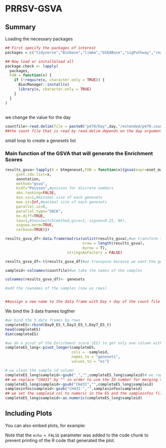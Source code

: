 PRRSV-GSVA
================

## Summary

Loading the necessary packages

``` r
## First specify the packages of interest
packages = c("tidyverse","Biobase","limma","GSEABase","sigPathway","readxl","ggpubr")

## Now load or install&load all
package.check <- lapply(
  packages,
  FUN = function(x) {
    if (!require(x, character.only = TRUE)) {
      BiocManager::install(x)
      library(x, character.only = TRUE)
    }
  }
)
```

## 

we change the value for the day

``` r
countfile<-read.delim(file = paste0("p470/Day",day,"/extended/p470.counts.txt"),check.names = FALSE,row.names = 1)
##the count file that is read by read.delim depends on the day argument above
```

small loop to create a genesets list

### Main function of the GSVA that will generate the Enrichment Scores

``` r
results_gsva<-lapply(X = btmgeneset,FUN = function(x){gsva(expr=eset_matrix, 
     gset.idx.list=x, 
     annotation,
     method="gsva",
     kcdf="Poisson",#poisson for discrete numbers
     abs.ranking=FALSE,
     min.sz=1,#minimal size of each genesets
     max.sz=Inf,#maximal size of each genesets
     parallel.sz=0,
     parallel.type="SOCK",
     mx.diff=TRUE,
     tau=1,#tau=switch(method,gsva=1, ssgsea=0.25, NA),
     ssgsea.norm=TRUE,
     verbose=TRUE)})
```

``` r
results_gsva_df<-data.frame(matrix(unlist(results_gsva),#we transform the list in a dataframe
                                   nrow = length(results_gsva),
                                   byrow = T),
                            stringsAsFactors = FALSE)

results_gsva_df<-t(results_gsva_df)#we transpose because we want the genesets as col and samples as rows

sampleid<-colnames(countfile)#we take the names of the samples

colnames(results_gsva_df)<- genesets

#add the rownames of the samples (now as rows)


##assign a new name to the data frame with Day + day of the count file + _ES (enrichment score)
```

We bind the 3 data frames togther

``` r
#we bind the 3 data frames by rows
completeES<-rbind(Day0_ES_t,Day3_ES_t,Day7_ES_t)
head(completeES)
dim(completeES)
```

``` r
#we do a pivot of the Enrichment score (ES) to get only one column with our ES
completeES_long<-pivot_longer(completeES,
                              cols = -sampleid,
                              names_to = "genesets",
                              values_to = "es")

# we clean the sample id column
completeES_long$sampleid<-gsub("_","",completeES_long$sampleid)# we replace the "_" by ""
## we replace "CH431" by "" in order to use the ID number for merging the data set
completeES_long$sampleid<-gsub("CH431","",completeES_long$sampleid)
samplesinfos$sampleid<-gsub("CH431-","",samplesinfos$sampleid)
## we set the sampleid col to numeric in the ES and the sampleinfos file
completeES_long$sampleid<-as.numeric(completeES_long$sampleid)
```

## Including Plots

You can also embed plots, for example:

Note that the `echo = FALSE` parameter was added to the code chunk to
prevent printing of the R code that generated the plot.
